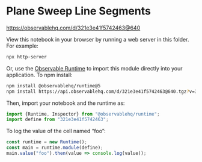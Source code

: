 # Plane Sweep Line Segments

https://observablehq.com/d/321e3e41f5742463@640

View this notebook in your browser by running a web server in this folder. For
example:

~~~sh
npx http-server
~~~

Or, use the [Observable Runtime](https://github.com/observablehq/runtime) to
import this module directly into your application. To npm install:

~~~sh
npm install @observablehq/runtime@5
npm install https://api.observablehq.com/d/321e3e41f5742463@640.tgz?v=3
~~~

Then, import your notebook and the runtime as:

~~~js
import {Runtime, Inspector} from "@observablehq/runtime";
import define from "321e3e41f5742463";
~~~

To log the value of the cell named “foo”:

~~~js
const runtime = new Runtime();
const main = runtime.module(define);
main.value("foo").then(value => console.log(value));
~~~
